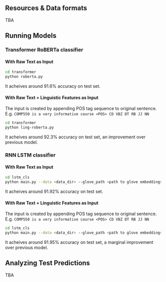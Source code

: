 ## Resources & Data formats

TBA

## Running Models

### Transformer RoBERTa classifier
#### With Raw Text as Input
```bash
cd transformer
python roberta.py
```
It acheives around 91.6% accuracy on test set.

#### With Raw Text + Linguistic Features as Input

The input is created by appending POS tag sequence to original sentence. E.g. ```COMP550 is a very informative course <POS> CD VBZ DT RB JJ NN```

```bash
cd transformer
python ling-roberta.py
```
It acheives around 92.3% accuracy on test set, an improvement over previous model.

### RNN LSTM classifier
#### With Raw Text as Input
```bash
cd lstm_cls
python main.py --data <data_dir> --glove_path <path to glove embeddings> --epochs 3 --cuda --save_dir outputs
```
It acheives around 91.92% accuracy on test set.

#### With Raw Text + Linguistic Features as Input

The input is created by appending POS tag sequence to original sentence. E.g. ```COMP550 is a very informative course <POS> CD VBZ DT RB JJ NN```

```bash
cd lstm_cls
python main.py --data <data_dir> --glove_path <path to glove embeddings> --epochs 3 --cuda --save_dir outputs --use_ling_features True
```
It acheives around 91.95% accuracy on test set, a marginal improvement over previous model.

## Analyzing Test Predictions

TBA
